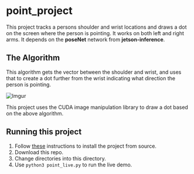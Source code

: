 # point_project

This project tracks a persons shoulder and wrist locations and draws a dot on the screen where the person is pointing. It works on both left and right arms. It depends on the **poseNet** network from **jetson-inference**. 

## The Algorithm

This algorithm gets the vector between the shoulder and wrist, and uses that to create a dot further from the wrist indicating what direction the person is pointing. 

![Imgur](https://i.imgur.com/sOAXUAF.jpg)

This project uses the CUDA image manipulation library to draw a dot based on the above algorithm. 

## Running this project

1. Follow [these](https://github.com/dusty-nv/jetson-inference/blob/master/docs/building-repo-2.md) instructions to install the project from source.
2. Download this repo.
3. Change directories into this directory. 
4. Use <code>python3 point_live.py</code> to run the live demo.

